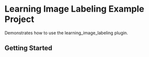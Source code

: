 # Learning Image Labeling Example Project

Demonstrates how to use the learning_image_labeling plugin.

## Getting Started
